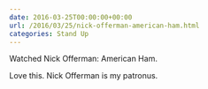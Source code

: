 ```yaml
---
date: 2016-03-25T00:00:00+00:00
url: /2016/03/25/nick-offerman-american-ham.html
categories: Stand Up
---
```

Watched Nick Offerman: American Ham.

Love this. Nick Offerman is my patronus.


